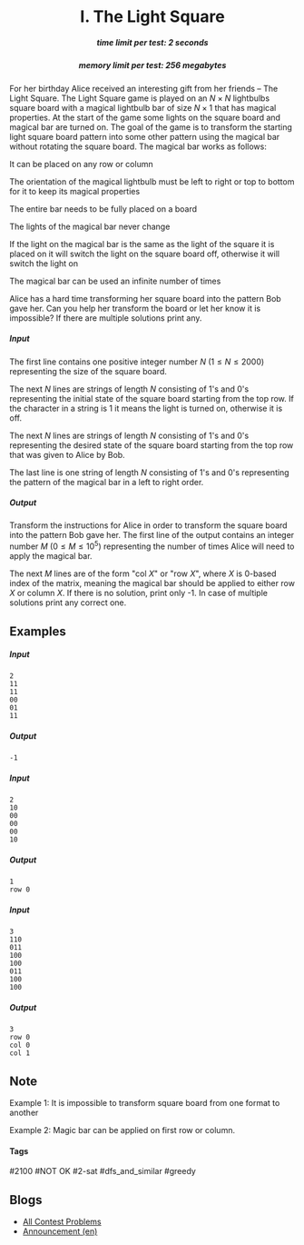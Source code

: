 <h1 style='text-align: center;'> I. The Light Square</h1>

<h5 style='text-align: center;'>time limit per test: 2 seconds</h5>
<h5 style='text-align: center;'>memory limit per test: 256 megabytes</h5>

For her birthday Alice received an interesting gift from her friends – The Light Square. The Light Square game is played on an $N \times N$ lightbulbs square board with a magical lightbulb bar of size $N \times 1$ that has magical properties. At the start of the game some lights on the square board and magical bar are turned on. The goal of the game is to transform the starting light square board pattern into some other pattern using the magical bar without rotating the square board. The magical bar works as follows: 

It can be placed on any row or column 

The orientation of the magical lightbulb must be left to right or top to bottom for it to keep its magical properties 

The entire bar needs to be fully placed on a board 

The lights of the magical bar never change 

If the light on the magical bar is the same as the light of the square it is placed on it will switch the light on the square board off, otherwise it will switch the light on 

The magical bar can be used an infinite number of times 

Alice has a hard time transforming her square board into the pattern Bob gave her. Can you help her transform the board or let her know it is impossible? If there are multiple solutions print any. 

##### Input

The first line contains one positive integer number $N\ (1 \leq N \leq 2000)$ representing the size of the square board. 

The next $N$ lines are strings of length $N$ consisting of 1's and 0's representing the initial state of the square board starting from the top row. If the character in a string is 1 it means the light is turned on, otherwise it is off. 

The next $N$ lines are strings of length $N$ consisting of 1's and 0's representing the desired state of the square board starting from the top row that was given to Alice by Bob. 

The last line is one string of length $N$ consisting of 1's and 0's representing the pattern of the magical bar in a left to right order. 

##### Output

Transform the instructions for Alice in order to transform the square board into the pattern Bob gave her. The first line of the output contains an integer number $M\ (0 \leq M \leq 10^5$) representing the number of times Alice will need to apply the magical bar. 

The next $M$ lines are of the form "col $X$" or "row $X$", where $X$ is $0$-based index of the matrix, meaning the magical bar should be applied to either row $X$ or column $X$. If there is no solution, print only -1. In case of multiple solutions print any correct one. 

## Examples

##### Input


```text
2
11
11
00
01
11
```
##### Output


```text
-1
```
##### Input


```text
2
10
00
00
00
10
```
##### Output


```text
1
row 0
```
##### Input


```text
3
110
011
100
100
011
100
100
```
##### Output


```text
3
row 0
col 0
col 1
```
## Note

Example 1: It is impossible to transform square board from one format to another

Example 2: Magic bar can be applied on first row or column.



#### Tags 

#2100 #NOT OK #2-sat #dfs_and_similar #greedy 

## Blogs
- [All Contest Problems](../Bubble_Cup_12_-_Finals_[Online_Mirror,_unrated,_Div._1].md)
- [Announcement (en)](../blogs/Announcement_(en).md)
